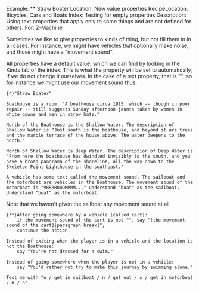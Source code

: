 Example: ** Straw Boater
Location: New value properties
RecipeLocation: Bicycles, Cars and Boats
Index: Testing for empty properties
Description: Using text properties that apply only to some things and are not defined for others.
For: Z-Machine

  
Sometimes we like to give properties to kinds of thing, but not fill them in in all cases. For instance, we might have vehicles that optionally make noise, and those might have a "movement sound".

  
All properties have a default value, which we can find by looking in the Kinds tab of the index. This is what the property will be set to automatically, if we do not change it ourselves. In the case of a text property, that is ""; so for instance we might use our movement sound thus:

  

``` inform7
{*}"Straw Boater"

Boathouse is a room. "A boathouse circa 1915, which -- though in poor repair -- still suggests Sunday afternoon jaunts taken by women in white gowns and men in straw hats."

North of the Boathouse is the Shallow Water. The description of Shallow Water is "Just south is the boathouse, and beyond it are trees and the marble terrace of the house above. The water deepens to the north."

North of Shallow Water is Deep Water. The description of Deep Water is "From here the boathouse has dwindled invisibly to the south, and you have a broad panorama of the shoreline, all the way down to the Skeleton Point Lighthouse in the southeast."

A vehicle has some text called the movement sound. The sailboat and the motorboat are vehicles in the Boathouse. The movement sound of the motorboat is "VRRRROOOMMMM..." Understand "boat" as the sailboat. Understand "boat" as the motorboat.
```

  
Note that we haven't given the sailboat any movement sound at all.

  

``` inform7
{**}After going somewhere by a vehicle (called cart):
	if the movement sound of the cart is not "", say "[the movement sound of the cart][paragraph break]";
	continue the action.

Instead of exiting when the player is in a vehicle and the location is not the Boathouse:
	say "You're not dressed for a swim."

Instead of going somewhere when the player is not in a vehicle:
	say "You'd rather not try to make this journey by swimming alone."

Test me with "n / get in sailboat / n / get out / s / get in motorboat / n / n".
```

